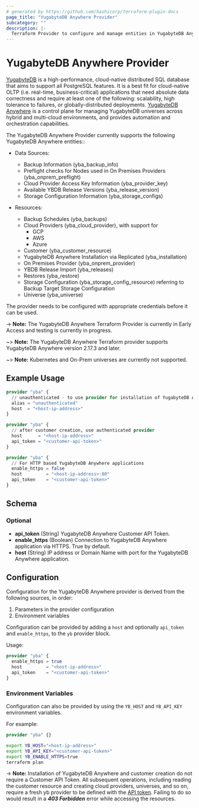 ```yaml
---
# generated by https://github.com/hashicorp/terraform-plugin-docs
page_title: "YugabyteDB Anywhere Provider"
subcategory: ""
description: |-
  Terraform Provider to configure and manage entities in YugabyteDB Anywhere
---
```


# YugabyteDB Anywhere Provider

[YugabyteDB](https://github.com/yugabyte/yugabyte-db) is a high-performance, cloud-native distributed SQL database that aims to support all PostgreSQL features. It is a best fit for cloud-native OLTP (i.e. real-time, business-critical) applications that need absolute data correctness and require at least one of the following: scalability, high tolerance to failures, or globally-distributed deployments.
[YugabyteDB Anywhere](https://www.yugabyte.com/anywhere/) is a control plane for managing YugabyteDB universes across hybrid and multi-cloud environments, and provides automation and orchestration capabilities.

The YugabyteDB Anywhere Provider currently supports the following YugabyteDB Anywhere entities::

- Data Sources:
  - Backup Information (yba_backup_info)
  - Preflight checks for Nodes used in On Premises Providers (yba_onprem_preflight)
  - Cloud Provider Access Key Information (yba_provider_key)
  - Available YBDB Release Versions (yba_release_version)
  - Storage Configuration Information (yba_storage_configs)

- Resources:
  - Backup Schedules (yba_backups)
  - Cloud Providers (yba_cloud_provider), with support for
    - GCP
    - AWS
    - Azure
  - Customer (yba_customer_resource)
  - YugabyteDB Anywhere Installation via Replicated (yba_installation)
  - On Premises Provider (yba_onprem_provider)
  - YBDB Release Import (yba_releases)
  - Restores (yba_restore)
  - Storage Configuration (yba_storage_config_resource) referring to Backup Target Storage Configuration
  - Universe (yba_universe)

The provider needs to be configured with appropriate credentials before it can be used.

-> **Note:** The YugabyteDB Anywhere Terraform Provider is currently in Early Access and testing is currently in progress.

~> **Note:** The YugabyteDB Anywhere Terraform provider supports YugabyteDB Anywhere version 2.17.3 and later.

~> **Note:** Kubernetes and On-Prem universes are currently not supported.

## Example Usage

```terraform
provider "yba" {
  // unauthenticated - to use provider for installation of YugabyteDB Anywhere and customer creation  
  alias = "unauthenticated"
  host  = "<host-ip-address>"
}

provider "yba" {
  // after customer creation, use authenticated provider
  host      = "<host-ip-address>"
  api_token = "<customer-api-token>"
}

provider "yba" {
  // For HTTP based YugabyteDB Anywhere applications
  enable_https = false
  host         = "<host-ip-address>:80"
  api_token    = "<customer-api-token>"
}
```

<!-- schema generated by tfplugindocs -->
## Schema

### Optional

- **api_token** (String) YugabyteDB Anywhere Customer API Token.
- **enable_https** (Boolean) Connection to YugabyteDB Anywhere application via HTTPS. True by default.
- **host** (String) IP address or Domain Name with port for the YugabyteDB Anywhere application.

## Configuration

Configuration for the YugabyteDB Anywhere provider is derived from the following sources, in order:

1. Parameters in the provider configuration
1. Environment variables

Configuration can be provided by adding a `host` and optionally `api_token` and `enable_https`, to the `yb` provider block.

Usage:

```terraform
provider "yba" {
  enable_https = true
  host         = "<host-ip-address>"
  api_token    = "<customer-api-token>"
}
```

### Environment Variables

Configuration can also be provided by using the `YB_HOST` and `YB_API_KEY` environment variables.

For example:

```terraform
provider "yba" {}
```

```sh
export YB_HOST="<host-ip-address>"
export YB_API_KEY="<customer-api-token>"
export YB_ENABLE_HTTPS=true
terraform plan
```

-> **Note:** Installation of YugabyteDB Anywhere and customer creation do not require a Customer API Token. All subsequent operations, including reading the customer resource and creating cloud providers, universes, and so on, require a fresh yb provider to be defined with the [API token](https://api-docs.yugabyte.com/docs/yugabyte-platform/f10502c9c9623-yugabyte-db-anywhere-api-overview#api-tokens-and-uuids). Failing to do so would result in a ***403 Forbidden*** error while accessing the resources.
